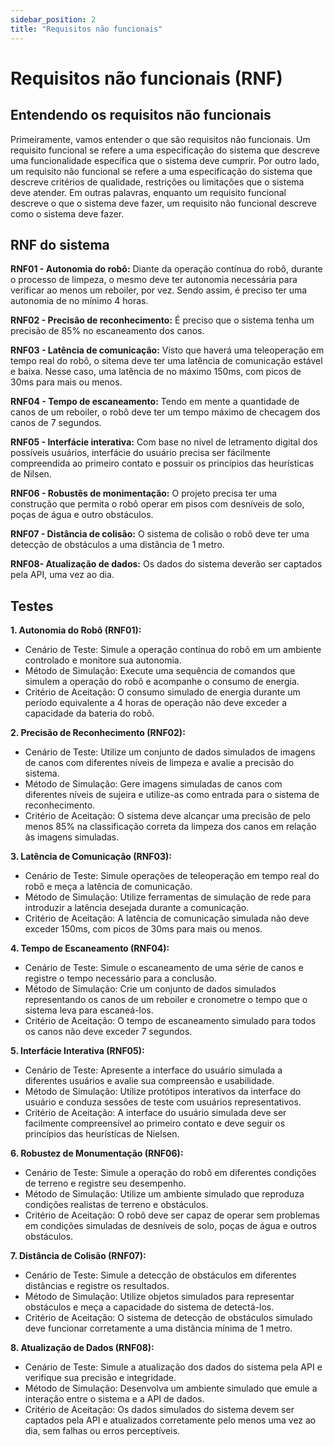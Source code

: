 ```yaml
---
sidebar_position: 2
title: "Requisitos não funcionais"
---
```


# Requisitos não funcionais (RNF)

## Entendendo os requisitos não funcionais

Primeiramente, vamos entender o que são requisitos não funcionais. Um requisito funcional se refere a uma especificação do sistema que descreve uma funcionalidade específica que o sistema deve cumprir. Por outro lado, um requisito não funcional se refere a uma especificação do sistema que descreve critérios de qualidade, restrições ou limitações que o sistema deve atender. Em outras palavras, enquanto um requisito funcional descreve o que o sistema deve fazer, um requisito não funcional descreve como o sistema deve fazer.

## RNF do sistema

<!-- | ID RNF | Nome do Requisito | Categoria | Descrição | Métricas | Justificativa |
|--------|-------------------|-----------|-----------|----------|---------------|
| RNF01  | Duração de Bateria e Uso Contínuo do Robô   |  | A duração do robô deve ter um tempo de operação mínima de 4 horas, sendo capaz de verificar todos os canos do reboiler. Ou seja, sua bateria deve ao menos conseguir suportar analisar 2000 canos em uma única jornada de trabalho. O robô será colocado em operação contínua e marcado o início da operação e o tempo em que o robô ficar sem bateria. | Tempo de operação contínua | O foco é garantir que o robô tenha autonomia suficiente para realizar uma jornada de trabalho completa, verificando os canos do reboiler sem interrupções.|
||
| RNF02  | Precisão na Detecção |  | O sistema deve assegurar uma precisão mínima na detecção de obstáculos e seres vivos, com erro tolerável menor ou igual a 5%. | Comparação com referência conhecida | O foco é na precisão do sistema na detecção de obstáculos e seres vivos. Esse requisito visa assegurar uma precisão específica na determinação da distância entre o robô e objetos ou seres vivos, garantindo a integridade do ambiente e a segurança dos mesmos, evitando colisões. |
||
| RNF03  | Latência de Comunicação |   | A latência de comunicação do sistema não deve exceder 100 milissegundos (ms) em qualquer momento durante a operação do robô. | Limite: 100 ms | Garantir uma comunicação ágil e eficiente para operação em tempo real do robô.|
||
| RNF04  | Tempo de Escaneamento dos Canos |   | O escaneamento dos canos deve ser feito em um tempo máximo de 5s, a fim de otimizar o tempo de verificação dos canos.| Tempo de escaneamento em segundos . Limite de  5 segundos| É preciso que o escaneamento seja rápido para que o reboiler seja verificado em um curto período de tempo, sem impactar a rotina de manutenção da empresa|
||
| RNF05  | Usabilidade da Interface de Controle do Robô | Usuabilidade | A interface de controle do robô deve ser projetada de forma intuitiva e amigável, permitindo que o Operador Industrial monitore o trajeto do robô e observe os locais para os quais ele foi direcionado com facilidade e eficiência. | A usabilidade da interface será avaliada utilizando métricas de facilidade de aprendizado, eficiência de uso, taxa de erro do usuário e satisfação do usuário. |
||
| RNF06  | Eficiência do Código de Movimentação | Eficiência | O código de movimentação precisa ser rápido às respostas do operador | Tempo de resposta do robô quando uma ação é executada. | O robô precisa realizar as movimentações com um tempo curto de resposta, para se evitarem possíveis erros de operação. |
||
| RNF07  | Precisão do sistema de alerta de colisão | Segurança | A precisão do sistemad e colisão garante a integridade do robô | Distância de deteção de obstáculos em metros, além da taxa de detecção na distância de 1 metro pelas ditância menores que 1 metro | Um sistema de alerta de colisão efetivo e com tempo de resposta rápido é essencial para garantir a segurança do robô, do Operador Industrial e de outras pessoas presentes no ambiente de operação. Notificações rápidas e precisas sobre possíveis colisões permitem que o Operador Industrial tome medidas imediatas para evitar acidentes.
||
| RNF08  | Escalabilidade do sistema através de uma API para integração com o dashboard da Atvos | Integração | O sistema deve ser escalável para permitir a interação com os dados captados por meio de uma API que se comunica com o dashboard proprietário da Atvos. | Capacidade de integração, flexibilidade para aumentar o volume de dados processados. | A escalabilidade do sistema é crucial para garantir que ele possa lidar com volumes crescentes de dados e integração com sistemas externos, como o dashboard da Atvos, sem comprometer o desempenho ou a eficiência operacional. | -->

**RNF01 - Autonomia do robô:** Diante da operação contínua do robô, durante o processo de limpeza, o mesmo deve ter autonomia necessária para verificar ao menos um reboiler, por vez. Sendo assim, é preciso ter uma autonomia de no mínimo 4 horas.

**RNF02 - Precisão de reconhecimento:** É preciso que o sistema tenha um precisão de 85% no escaneamento dos canos.

**RNF03 - Latência de comunicação:** Visto que haverá uma teleoperação em tempo real do robô, o sitema deve ter uma latência de comunicação estável e baixa. Nesse caso, uma latência de no máximo 150ms, com picos de 30ms para mais ou menos.

**RNF04 - Tempo de escaneamento:** Tendo em mente a quantidade de canos de um reboiler, o robô deve ter um tempo máximo de checagem dos canos de 7 segundos.

**RNF05 - Interfácie interativa:** Com base no nivel de letramento digital dos possíveis usuários, interfácie do usuário precisa ser fácilmente compreendida ao primeiro contato e possuir os princípios das heurísticas de Nilsen. 

**RNF06 - Robustês de monimentação:** O projeto precisa ter uma construção que permita o robô operar em pisos com desníveis de solo, poças de água e outro obstáculos.

**RNF07 - Distância de colisão:** O sistema de colisão o robô deve ter uma detecção de obstáculos a uma distância de 1 metro.

**RNF08- Atualização de dados:** Os dados do sistema deverão ser captados pela API, uma vez ao dia.
 
## Testes

<!-- | ID RNF | Objetivo do Teste | Métodos de Medição | Passos do Teste | Execução de Teste | Análise de Resultados | Interpretação dos dados |
|--------|-------------------|--------------------|-----------------|-------------------|-----------------------|-------------------------|
| RNF01  | Verificar se o robô opera continuamente por pelo menos 4h | Registro do tempo de operação | Colocar o robô em operação contínua. | Registrar o tempo em que o robô foi ligado até o momento em que a bateria se esgota.| Comparar o tempo registrado com o requisito de 4 horas. | Apenas será aceito se o tempo de operação contínua for igual ou superior a 4 horas.|
||
| RNF02  | Validar a precisão na detecção de obstáculos e seres vivos | Comparação com referência conhecida | Posicionar objetos de teste conhecidos a distâncias pré-determinadas. | Operar o robô para que detecte os objetos e registrar as distâncias medidas. | Comparar as medições do robô com as distâncias reais dos objetos. | A detecção deve ter um erro tolerável menor ou igual a 5%. |
||
| RNF03  | Verificar se a latência de comunicação não excede 100ms | Medição contínua da latência em tempo real | Iniciar o sistema de controle do robô e a infraestrutura de comunicação. | Monitorar a latência durante operações de teleoperação com o robô. | Analisar os dados para garantir que a latência não ultrapasse 100ms em nenhum momento. | A latência de comunicação do sistema não deve exceder 100ms durante a operação do robô.|
||
| RNF04  | Verificar o tempo gasto para escanear o cano | Escanear ocano e cronometrar o tempo da operação | Posicionar um cano entupimendo. | Inicinar a indentificação do estado do cano, cronometrando o tempo de execução da tarefa | 
||
| RNF05  | Avaliar a usabilidade da interface de controle do robô. | Testes de usabilidade com usuários reais. | Solicitar à um grupo de alinos, funcionários e professores do inteli para testarem a interface da solução. | Os testadores  realizarão as tarefas designadas usando a interface de controle do robô, enquanto os observadores registram métricas de desempenho e comportamento. | Analisar os dados coletados durante os testes de usabilidade para identificar áreas de melhoria na interface de controle do robô. | A interface de controle do robô será considerada satisfatória se os Operadores Industriais conseguirem completar as tarefas atribuídas de forma eficiente, com baixa taxa de erro e alta satisfação geral. Quaisquer problemas identificados durante os testes serão abordados e corrigidos para melhorar a usabilidade da interface.|
||
| RNF06  | Metrificar o tempo de resposta dos comandos ao robô | Teste de eficiência e stress. | Submeter uma séria de comandos ao robô em diferentes ambientes de operação. | Utilizar o controle para enviar comandos de movimentação ao robô e observar seu comportamento em tempo real. Testar o robô em cenários que representem desafios comuns encontrados durante sua operação, como obstáculos no caminho, mudanças repentinas no terreno e interferências externas. | Analisar o tempo de resposta do sistema aos comandos de movimentação, bem como sua capacidade de lidar com situações adversas sem comprometer a segurança do robô ou das pessoas ao seu redor. | O código de movimentação do robô será considerado satisfatório se demonstrar eficiência no processamento dos comandos de movimentação e robustez na operação em diferentes condições. Quaisquer problemas identificados durante os testes serão corrigidos para melhorar o desempenho e a confiabilidade do código.
||
| RNF07 | Avaliar a efetividade e o tempo de resposta do sistema de alerta de colisão. | Testes de simulação e testes de tempo. | Simular situações de possível colisão a 1 metro de distância e registrar a detecção e a resposta do sistema de alerta. | Posicionar o robô em direção a objetos ou seres vivos a 1 metro de distância e observar se o sistema de alerta é acionado corretamente. Cronometrar o tempo entre a detecção da ameaça e a exibição do alerta no visor. | Verificar se o sistema de alerta de colisão é acionado quando necessário e se o tempo de resposta está dentro dos limites especificados. | O sistema de alerta de colisão será considerado satisfatório se demonstrar efetividade na detecção de possíveis colisões a 1 metro de distância e um tempo de resposta rápido para notificar o Operador Industrial. Quaisquer problemas identificados durante os testes serão corrigidos para melhorar a efetividade e o tempo de resposta do sistema de alerta de colisão.
||
| RNF08 | Verificar a integração do sistema com o dashboard da Atvos | Testes de integração | Integrar o sistema com o dashboard da Atvos e verificar a comunicação através da API. | Enviar dados do sistema para o dashboard e confirmar a correta visualização e processamento desses dados. | Verificar se os dados são transmitidos corretamente entre o sistema e o dashboard, sem perda de informações ou erros de comunicação. | A integração será considerada satisfatória se os dados forem transmitidos de forma eficiente e precisa entre o sistema e o dashboard da Atvos, garantindo uma interação fluida e sem problemas entre os dois sistemas.| -->


**1. Autonomia do Robô (RNF01):**
- Cenário de Teste: Simule a operação contínua do robô em um ambiente controlado e monitore sua autonomia.
- Método de Simulação: Execute uma sequência de comandos que simulem a operação do robô e acompanhe o consumo de energia.
- Critério de Aceitação: O consumo simulado de energia durante um período equivalente a 4 horas de operação não deve exceder a capacidade da bateria do robô.

**2. Precisão de Reconhecimento (RNF02):** 
- Cenário de Teste: Utilize um conjunto de dados simulados de imagens de canos com diferentes níveis de limpeza e avalie a precisão do sistema.
- Método de Simulação: Gere imagens simuladas de canos com diferentes níveis de sujeira e utilize-as como entrada para o sistema de reconhecimento.
- Critério de Aceitação: O sistema deve alcançar uma precisão de pelo menos 85% na classificação correta da limpeza dos canos em relação às imagens simuladas.

**3. Latência de Comunicação (RNF03):**
- Cenário de Teste: Simule operações de teleoperação em tempo real do robô e meça a latência de comunicação.
- Método de Simulação: Utilize ferramentas de simulação de rede para introduzir a latência desejada durante a comunicação.
- Critério de Aceitação: A latência de comunicação simulada não deve exceder 150ms, com picos de 30ms para mais ou menos.

**4. Tempo de Escaneamento (RNF04):**
- Cenário de Teste: Simule o escaneamento de uma série de canos e registre o tempo necessário para a conclusão.
- Método de Simulação: Crie um conjunto de dados simulados representando os canos de um reboiler e cronometre o tempo que o sistema leva para escaneá-los.
- Critério de Aceitação: O tempo de escaneamento simulado para todos os canos não deve exceder 7 segundos.

**5. Interfácie Interativa (RNF05):**
- Cenário de Teste: Apresente a interface do usuário simulada a diferentes usuários e avalie sua compreensão e usabilidade.
- Método de Simulação: Utilize protótipos interativos da interface do usuário e conduza sessões de teste com usuários representativos.
- Critério de Aceitação: A interface do usuário simulada deve ser facilmente compreensível ao primeiro contato e deve seguir os princípios das heurísticas de Nielsen.

**6. Robustez de Monumentação (RNF06):**
- Cenário de Teste: Simule a operação do robô em diferentes condições de terreno e registre seu desempenho.
- Método de Simulação: Utilize um ambiente simulado que reproduza condições realistas de terreno e obstáculos.
- Critério de Aceitação: O robô deve ser capaz de operar sem problemas em condições simuladas de desníveis de solo, poças de água e outros obstáculos.

**7. Distância de Colisão (RNF07):**
- Cenário de Teste: Simule a detecção de obstáculos em diferentes distâncias e registre os resultados.
- Método de Simulação: Utilize objetos simulados para representar obstáculos e meça a capacidade do sistema de detectá-los.
- Critério de Aceitação: O sistema de detecção de obstáculos simulado deve funcionar corretamente a uma distância mínima de 1 metro.

**8. Atualização de Dados (RNF08):**
- Cenário de Teste: Simule a atualização dos dados do sistema pela API e verifique sua precisão e integridade.
- Método de Simulação: Desenvolva um ambiente simulado que emule a interação entre o sistema e a API de dados.
- Critério de Aceitação: Os dados simulados do sistema devem ser captados pela API e atualizados corretamente pelo menos uma vez ao dia, sem falhas ou erros perceptíveis.